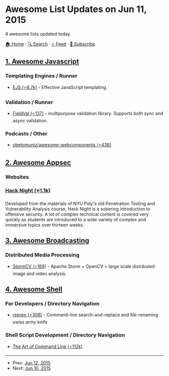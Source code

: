 # Awesome List Updates on Jun 11, 2015

4 awesome lists updated today.

[🏠 Home](/README.md) · [🔍 Search](https://www.trackawesomelist.com/search/) · [🔥 Feed](https://www.trackawesomelist.com/rss.xml) · [📮 Subscribe](https://trackawesomelist.us17.list-manage.com/subscribe?u=d2f0117aa829c83a63ec63c2f&id=36a103854c)



## [1. Awesome Javascript](/content/sorrycc/awesome-javascript/README.md)

### Templating Engines / Runner

*   [EJS (⭐6.7k)](https://github.com/mde/ejs) - Effective JavaScript templating.

### Validation / Runner

*   [FieldVal (⭐137)](https://github.com/FieldVal/fieldval-js) - multipurpose validation library. Supports both sync and async validation.

### Podcasts / Other

*   [obetomuniz/awesome-webcomponents (⭐436)](https://github.com/obetomuniz/awesome-webcomponents)

## [2. Awesome Appsec](/content/paragonie/awesome-appsec/README.md)

### Websites

### [Hack Night (⭐1.1k)](https://github.com/isislab/Hack-Night)

Developed from the materials of NYU Poly's old Penetration Testing and Vulnerability Analysis course, Hack Night is a sobering introduction to offensive security. A lot of complex technical content is covered very quickly as students are introduced to a wide variety of complex and immersive topics over thirteen weeks.

## [3. Awesome Broadcasting](/content/ebu/awesome-broadcasting/README.md)

### Distributed Media Processing

*   [StormCV (⭐169)](https://github.com/sensorstorm/StormCV) - Apache Storm + OpenCV = large scale distributed image and video analysis.

## [4. Awesome Shell](/content/alebcay/awesome-shell/README.md)

### For Developers / Directory Navigation

*   [repren (⭐308)](https://github.com/jlevy/repren) - Command-line search-and-replace and file-renaming swiss army knife

### Shell Script Development / Directory Navigation

*   [The Art of Command Line (⭐112k)](https://github.com/jlevy/the-art-of-command-line)

---

- Prev: [Jun 12, 2015](/content/2015/06/12/README.md)
- Next: [Jun 10, 2015](/content/2015/06/10/README.md)